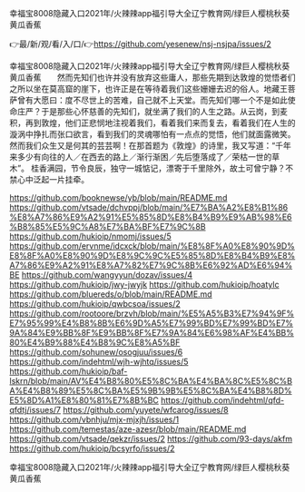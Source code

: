 幸福宝8008隐藏入口2021年/火辣辣app福引导大全辽宁教育网/绿巨人樱桃秋葵黄瓜香蕉

👉最/新/观/看/入/口/👉https://github.com/yesenew/nsj-nsjpa/issues/2

幸福宝8008隐藏入口2021年/火辣辣app福引导大全辽宁教育网/绿巨人樱桃秋葵黄瓜香蕉　　然而先知们也许并没有放弃这些庸人，那些先期到达敦煌的觉悟者们之所以坐在莫高窟的崖下，也许正是在等待着我们这些姗姗去迟的俗人。地藏王菩萨曾有大愿曰：度不尽世上的苦难，自己就不上天堂。而先知们哪一个不是如此使命庄严？于是那些心怀慈善的先知们，就坐满了我们的人生之路。从云岗，到麦积，再到敦煌，他们正悲悯地注视着我们，看着我们来而复去，看着我们在人生的漩涡中挣扎而张口欲言，看到我们的灵魂哪怕有一点点的觉悟，他们就面露微笑。然而我们众生又是何其的芸芸啊！在那首题为《敦煌》的诗里，我又写道：“千年来多少有向往的人／在西去的路上／渐行渐困／先后堕落成了／荣枯一世的草木”。
桂香满园，节令良辰，独守一城惦记，漂寄于千里除外，故土可曾宁静？不禁心中泛起一片挂牵。


https://github.com/booknewse/yb/blob/main/README.md
https://github.com/vtsade/dchvppj/blob/main/%E7%BA%A2%E8%B1%86%E8%A7%86%E9%A2%91%E5%85%8D%E8%B4%B9%E9%AB%98%E6%B8%85%E5%9C%A8%E7%BA%BF%E7%9C%8B
https://github.com/hukioip/nmomj/issues/5
https://github.com/ervnme/idcxck/blob/main/%E8%8F%A0%E8%90%9D%E8%8F%A0%E8%90%9D%E8%9C%9C%E5%85%8D%E8%B4%B9%E8%A7%86%E9%A2%91%E8%A7%82%E7%9C%8B%E6%92%AD%E6%94%BE
https://github.com/wangyyun/dozav/issues/4
https://github.com/hukioip/jwy-jwyjk
https://github.com/hukioip/hoatylc
https://github.com/bluereds/o/blob/main/README.md
https://github.com/hukioip/qwbcsoa/issues/2
https://github.com/rootoore/brzvh/blob/main/%E5%A5%B3%E7%94%9F%E7%95%99%E4%B8%8B%E6%9D%A5%E7%99%BD%E7%99%BD%E7%9A%84%E9%BB%8F%E9%BB%8F%E7%9A%84%E6%98%AF%E4%BB%80%E4%B9%88%E4%B8%9C%E8%A5%BF
https://github.com/sohunew/osogjuu/issues/6
https://github.com/indehtml/wjh-wjhtq/issues/5
https://github.com/hukioip/baf-lskrn/blob/main/AV%E4%B8%80%E5%8C%BA%E4%BA%8C%E5%8C%BA%E4%B8%89%E5%8C%BA%E5%9B%9B%E5%8C%BA%E4%B8%8D%E5%8D%A1%E8%80%81%E7%8B%BC
https://github.com/indehtml/qfd-qfdtj/issues/7
https://github.com/yuyete/wfcarog/issues/8
https://github.com/vbnhju/mjx-mjxjh/issues/1
https://github.com/temestas/aze-azesr/blob/main/README.md
https://github.com/vtsade/qekzr/issues/2
https://github.com/93-days/akfm
https://github.com/hukioip/bcsyrfo/issues/2

幸福宝8008隐藏入口2021年/火辣辣app福引导大全辽宁教育网/绿巨人樱桃秋葵黄瓜香蕉

